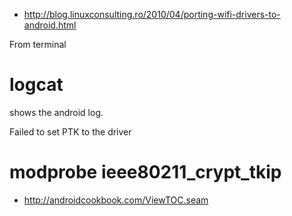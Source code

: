  - http://blog.linuxconsulting.ro/2010/04/porting-wifi-drivers-to-android.html

From terminal

 # logcat

shows the android log.

Failed to set PTK to the driver
 # modprobe ieee80211_crypt_tkip

 - http://androidcookbook.com/ViewTOC.seam